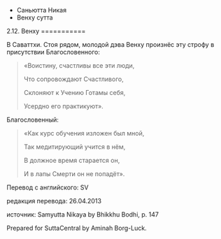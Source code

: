 









* Саньютта Никая
* Венху сутта


2\.12\. Венху
\=\=\=\=\=\=\=\=\=\=\=



В Саваттхи\. Стоя рядом, молодой дэва Венху произнёс эту строфу в присутствии Благословенного:



> «Воистину, счастливы все эти люди,  
> 
> Что сопровождают Счастливого,  
> 
> Склоняют к Учению Готамы себя,  
> 
> Усердно его практикуют»\.


Благословенный:



> «Как курс обучения изложен был мной,  
> 
> Так медитирующий учится в нём,  
> 
> В должное время старается он,  
> 
> И в лапы Смерти он не попадёт»\.



Перевод с английского: SV


редакция перевода: 26\.04\.2013


источник: Samyutta Nikaya by Bhikkhu Bodhi, p\. 147


Prepared for SuttaCentral by Aminah Borg\-Luck\.






